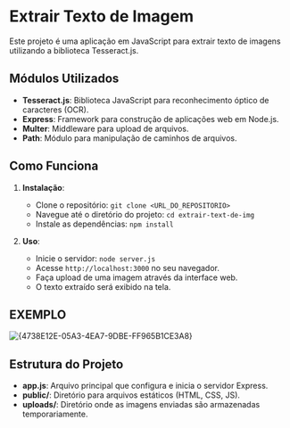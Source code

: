 # Extrair Texto de Imagem

Este projeto é uma aplicação em JavaScript para extrair texto de imagens utilizando a biblioteca Tesseract.js.

## Módulos Utilizados

- **Tesseract.js**: Biblioteca JavaScript para reconhecimento óptico de caracteres (OCR).
- **Express**: Framework para construção de aplicações web em Node.js.
- **Multer**: Middleware para upload de arquivos.
- **Path**: Módulo para manipulação de caminhos de arquivos.

## Como Funciona

1. **Instalação**:

   - Clone o repositório: `git clone <URL_DO_REPOSITORIO>`
   - Navegue até o diretório do projeto: `cd extrair-text-de-img`
   - Instale as dependências: `npm install`

2. **Uso**:
   - Inicie o servidor: `node server.js`
   - Acesse `http://localhost:3000` no seu navegador.
   - Faça upload de uma imagem através da interface web.
   - O texto extraído será exibido na tela.

## EXEMPLO
![{4738E12E-05A3-4EA7-9DBE-FF965B1CE3A8}](https://github.com/user-attachments/assets/a17816e9-5456-4fca-b567-d2639ecd88fd)


## Estrutura do Projeto

- **app.js**: Arquivo principal que configura e inicia o servidor Express.
- **public/**: Diretório para arquivos estáticos (HTML, CSS, JS).
- **uploads/**: Diretório onde as imagens enviadas são armazenadas temporariamente.

